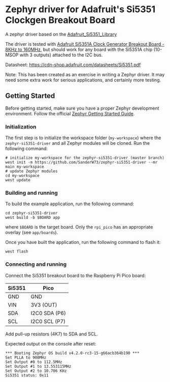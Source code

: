 # Zephyr driver for Adafruit's Si5351 Clockgen Breakout Board

A zephyr driver based on the [Adafruit_Si5351_Library](https://github.com/adafruit/Adafruit_Si5351_Library.git)

The driver is tested with [Adafruit Si5351A Clock Generator Breakout Board - 8KHz to 160MHz](https://www.adafruit.com/product/2045), 
but should work for any board with the Si5351A chip (10-MSOP with 3 outputs) attached to the I2C bus.

Datasheet: https://cdn-shop.adafruit.com/datasheets/Si5351.pdf

Note: This has been created as an exercise in writing a Zephyr driver. It may need some extra work for serious applications,
and certainly more testing.

## Getting Started

Before getting started, make sure you have a proper Zephyr development
environment. Follow the official
[Zephyr Getting Started Guide](https://docs.zephyrproject.org/latest/getting_started/index.html).

### Initialization

The first step is to initialize the workspace folder (``my-workspace``) where
the ``zephyr-si5351-driver`` and all Zephyr modules will be cloned. Run the following
command:

```shell
# initialize my-workspace for the zephyr-si5351-driver (master branch)
west init -m https://github.com/SanderW73/zephyr-si5351-driver --mr main my-workspace
# update Zephyr modules
cd my-workspace
west update
```

### Building and running

To build the example application, run the following command:

```shell
cd zephyr-si5351-driver
west build -b $BOARD app
```

where `$BOARD` is the target board. Only the `rpi_pico` has an
appropriate overlay (see `app/boards`).

Once you have built the application, run the following command to flash it:

```shell
west flash
```

### Connecting and running

Connect the Si5351 breakout board to the Raspberry Pi Pico board:

| Si5351 | Pico |
|--------|------|
| GND    | GND  |
| VIN    | 3V3 (OUT) |
| SDA    | I2C0 SDA (P6) |
| SCL    | I2C0 SCL (P7) |

Add pull-up resistors (4K7) to SDA and SCL.

Expected output on the console after reset:

```
*** Booting Zephyr OS build v4.2.0-rc3-15-g66acb364b190 ***
Set PLLA to 900MHz
Set Output #0 to 112.5MHz
Set Output #1 to 13.553115MHz
Set Output #2 to 10.706 KHz
Si5351 status: 0x11
```